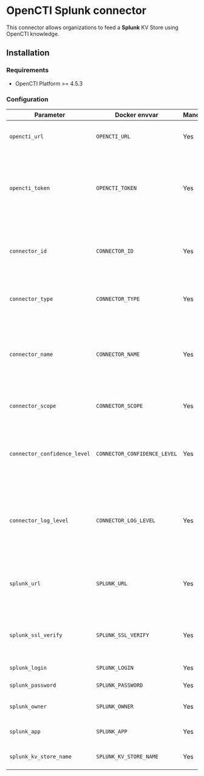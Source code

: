 # OpenCTI Splunk connector

This connector allows organizations to feed a **Splunk** KV Store using OpenCTI knowledge. 

## Installation

### Requirements

- OpenCTI Platform >= 4.5.3

### Configuration

| Parameter                            | Docker envvar                       | Mandatory    | Description                                                                                                                                                |
| ------------------------------------ | ----------------------------------- | ------------ | ---------------------------------------------------------------------------------------------------------------------------------------------------------- |
| `opencti_url`                        | `OPENCTI_URL`                       | Yes          | The URL of the OpenCTI platform.                                                                                                                           |
| `opencti_token`                      | `OPENCTI_TOKEN`                     | Yes          | The default admin token configured in the OpenCTI platform parameters file.                                                                                |
| `connector_id`                       | `CONNECTOR_ID`                      | Yes          | A valid arbitrary `UUIDv4` that must be unique for this connector.                                                                                         |
| `connector_type`                     | `CONNECTOR_TYPE`                    | Yes          | Must be `STREAM` (this is the connector type).                                                                                                             |
| `connector_name`                     | `CONNECTOR_NAME`                    | Yes          | The name of the Splunk instance, to identify it if you have multiple Splunk connectors.                                                                    |
| `connector_scope`                    | `CONNECTOR_SCOPE`                   | Yes          | Must be `splunk`, not used in this connector.                                                                                                              |
| `connector_confidence_level`         | `CONNECTOR_CONFIDENCE_LEVEL`        | Yes          | The default confidence level for created sightings (a number between 1 and 4).                                                                             |
| `connector_log_level`                | `CONNECTOR_LOG_LEVEL`               | Yes          | The log level for this connector, could be `debug`, `info`, `warn` or `error` (less verbose).                                                              |
| `splunk_url`                         | `SPLUNK_URL`                        | Yes          | The Splunk instance REST API URL (default port is 8089).                                                                                                   |
| `splunk_ssl_verify`                  | `SPLUNK_SSL_VERIFY`                 | Yes          | Enable the SSL certificate check (default: `true`)                                                                                                         |
| `splunk_login`                       | `SPLUNK_LOGIN`                      | Yes          | The Splunk login user.                                                                                                                                     |
| `splunk_password`                    | `SPLUNK_PASSWORD`                   | Yes          | The Splunk password.                                                                                                                                       |
| `splunk_owner`                       | `SPLUNK_OWNER`                      | Yes          | The owner of the KV Store.                                                                                                                                 |
| `splunk_app`                         | `SPLUNK_APP`                        | Yes          | The app of the KV Store.                                                                                                                                   |
| `splunk_kv_store_name`               | `SPLUNK_KV_STORE_NAME`              | Yes          | The name of the KV Store.                                                                                                                                  |